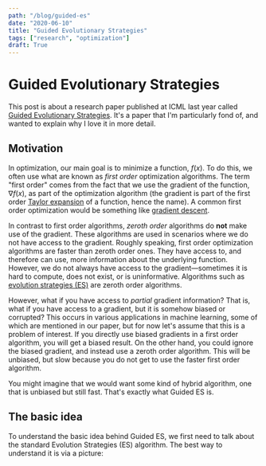 ```yaml
---
path: "/blog/guided-es"
date: "2020-06-10"
title: "Guided Evolutionary Strategies"
tags: ["research", "optimization"]
draft: True
---
```

# Guided Evolutionary Strategies

This post is about a research paper published at ICML last year called [Guided Evolutionary Strategies](http://proceedings.mlr.press/v97/maheswaranathan19a.html). It's a paper that I'm particularly fond of, and wanted to explain why I love it in more detail.

## Motivation

In optimization, our main goal is to minimize a function, $f(x)$. To do this, we often use what are known as _first order_ optimization algorithms. The term "first order" comes from the fact that we use the gradient of the function, $\nabla f(x)$, as part of the optimization algorithm (the gradient is part of the first order [Taylor expansion](https://en.wikipedia.org/wiki/Taylor_series) of a function, hence the name). A common first order optimization would be something like [gradient descent](https://en.wikipedia.org/wiki/Gradient_descent).

In contrast to first order algorithms, _zeroth order_ algorithms do **not** make use of the gradient. These algorithms are used in scenarios where we do not have access to the gradient. Roughly speaking, first order optimization algorithms are faster than zeroth order ones. They have access to, and therefore can use, more information about the underlying function. However, we do not always have access to the gradient&mdash;sometimes it is hard to compute, does not exist, or is uninformative. Algorithms such as [evolution strategies (ES)](https://www.inference.vc/evolutionary-strategies-embarrassingly-parallelizable-optimization/) are zeroth order algorithms.

However, what if you have access to _partial_ gradient information? That is, what if you have access to a gradient, but it is somehow biased or corrupted? This occurs in various applications in machine learning, some of which are mentioned in our paper, but for now let's assume that this is a problem of interest. If you directly use biased gradients in a first order algorithm, you will get a biased result. On the other hand, you could ignore the biased gradient, and instead use a zeroth order algorithm. This will be unbiased, but slow because you do not get to use the faster first order algorithm.

You might imagine that we would want some kind of hybrid algorithm, one that is unbiased but still fast. That's exactly what Guided ES is.

## The basic idea

To understand the basic idea behind Guided ES, we first need to talk about the standard Evolution Strategies (ES) algorithm. The best way to understand it is via a picture:
